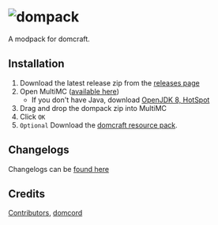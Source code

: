# ![dompack](https://cdn.discordapp.com/attachments/694007660063752303/706288971042258984/domcraft-final.png)
A modpack for domcraft.

## Installation
1. Download the latest release zip from the [releases page](https://github.com/dom64/dompack/releases)
2. Open MultiMC ([available here](https://multimc.org/#Download))
   * If you don't have Java, download [OpenJDK 8, HotSpot](https://adoptopenjdk.net/)
3. Drag and drop the dompack zip into MultiMC
4. Click `OK`
5. `Optional` Download the [domcraft resource pack](https://raw.githubusercontent.com/dom64/dompack/master/domcraft-resourcepack.zip).

## Changelogs
Changelogs can be [found here](https://github.com/dom64/dompack/commits/master)

## Credits
[Contributors](https://github.com/dom64/dompack/graphs/contributors), [domcord](https://discord.gg/EMDEuab)
